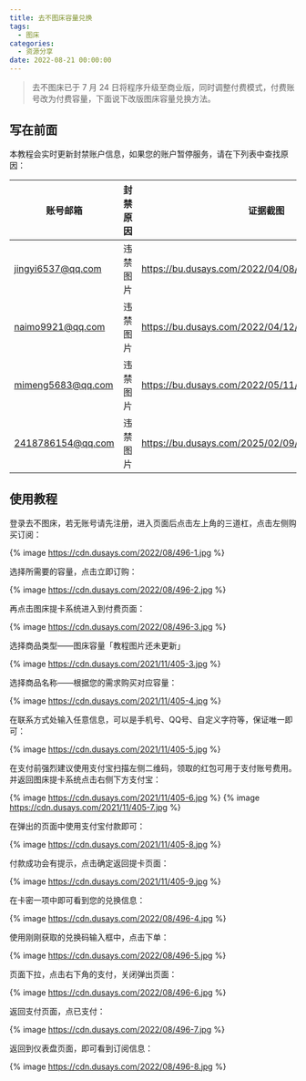 ```yaml
---
title: 去不图床容量兑换
tags:
  - 图床
categories:
  - 资源分享
date: 2022-08-21 00:00:00
---
```


> 去不图床已于 7 月 24 日将程序升级至商业版，同时调整付费模式，付费账号改为付费容量，下面说下改版图床容量兑换方法。

<!-- more -->

## 写在前面

本教程会实时更新封禁账户信息，如果您的账户暂停服务，请在下列表中查找原因：

| 账号邮箱 | 封禁原因 | 证据截图 |
| - | - | - |
| jingyi6537@qq.com | 违禁图片 | https://bu.dusays.com/2022/04/08/624f1fa86631b.png |
| naimo9921@qq.com | 违禁图片 | https://bu.dusays.com/2022/04/12/6254daab94b88.png |
| mimeng5683@qq.com | 违禁图片 | https://bu.dusays.com/2022/05/11/627bdabcef8b8.jpg |
| 2418786154@qq.com | 违禁图片 | https://bu.dusays.com/2025/02/09/67a88e56cfef7.jpg |

## 使用教程

登录去不图床，若无账号请先注册，进入页面后点击左上角的三道杠，点击左侧购买订阅：

{% image https://cdn.dusays.com/2022/08/496-1.jpg %}

选择所需要的容量，点击立即订购：

{% image https://cdn.dusays.com/2022/08/496-2.jpg %}

再点击图床提卡系统进入到付费页面：

{% image https://cdn.dusays.com/2022/08/496-3.jpg %}

选择商品类型——图床容量「教程图片还未更新」

{% image https://cdn.dusays.com/2021/11/405-3.jpg %}

选择商品名称——根据您的需求购买对应容量：

{% image https://cdn.dusays.com/2021/11/405-4.jpg %}

在联系方式处输入任意信息，可以是手机号、QQ号、自定义字符等，保证唯一即可：

{% image https://cdn.dusays.com/2021/11/405-5.jpg %}

在支付前强烈建议使用支付宝扫描左侧二维码，领取的红包可用于支付账号费用。并返回图床提卡系统点击右侧下方支付宝：

{% image https://cdn.dusays.com/2021/11/405-6.jpg %}
{% image https://cdn.dusays.com/2021/11/405-7.jpg %}

在弹出的页面中使用支付宝付款即可：

{% image https://cdn.dusays.com/2021/11/405-8.jpg %}

付款成功会有提示，点击确定返回提卡页面：

{% image https://cdn.dusays.com/2021/11/405-9.jpg %}

在卡密一项中即可看到您的兑换信息：

{% image https://cdn.dusays.com/2022/08/496-4.jpg %}

使用刚刚获取的兑换码输入框中，点击下单：

{% image https://cdn.dusays.com/2022/08/496-5.jpg %}

页面下拉，点击右下角的支付，关闭弹出页面：

{% image https://cdn.dusays.com/2022/08/496-6.jpg %}

返回支付页面，点已支付：

{% image https://cdn.dusays.com/2022/08/496-7.jpg %}

返回到仪表盘页面，即可看到订阅信息：

{% image https://cdn.dusays.com/2022/08/496-8.jpg %}
